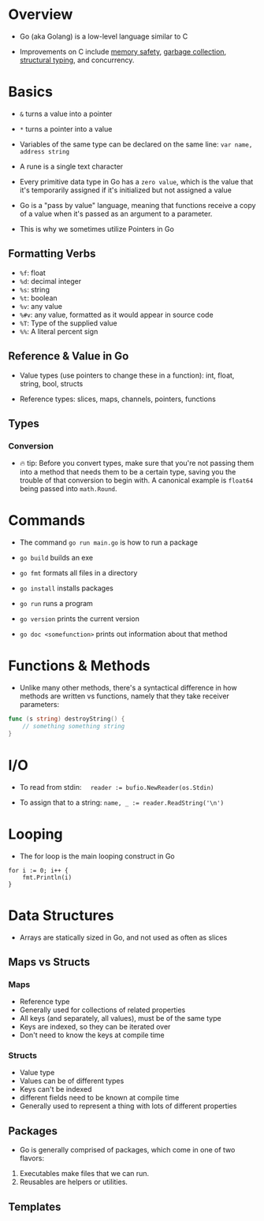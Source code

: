 # Overview

- Go (aka Golang) is a low-level language similar to C

- Improvements on C include [memory safety](), [garbage collection](), [structural typing](), and concurrency.

# Basics

- `&` turns a value into a pointer

- `*` turns a pointer into a value

- Variables of the same type can be declared on the same line: `var name, address string`

- A rune is a single text character
  
- Every primitive data type in Go has a `zero value`, which is the value that it's temporarily 
assigned if it's initialized but not assigned a value

- Go is a "pass by value" language, meaning that functions receive a copy of a value when it's passed as an argument to a parameter.
- This is why we sometimes utilize Pointers in Go

## Formatting Verbs

- `%f`: float
- `%d`: decimal integer
- `%s`: string
- `%t`: boolean
- `%v`: any value
- `%#v`: any value, formatted as it would appear in source code
- `%T`: Type of the supplied value
- `%%`: A literal percent sign

## Reference & Value in Go

- Value types (use pointers to change these in a function): int, float, string, bool, structs

- Reference types: slices, maps, channels, pointers, functions

## Types

### Conversion

- 🔥 tip: Before you convert types, make sure that you're not passing them into a method that needs them to be a certain type, saving you the trouble of that conversion to begin with. A canonical example is `float64` being passed into `math.Round`.

# Commands

- The command `go run main.go` is how to run a package

- `go build` builds an exe

- `go fmt` formats all files in a directory

- `go install` installs packages

- `go run` runs a program

- `go version` prints the current version

- `go doc <somefunction>` prints out information about that method 

# Functions & Methods

- Unlike many other methods, there's a syntactical difference in how methods 
are written vs functions, namely that they take receiver parameters:

```go
func (s string) destroyString() {
    // something something string
}
```
# I/O

- To read from stdin: `  reader := bufio.NewReader(os.Stdin)`
  
- To assign that to a string: `name, _ := reader.ReadString('\n')`
  
# Looping

- The for loop is the main looping construct in Go

```golang
for i := 0; i++ {
    fmt.Println(i)
}
```

# Data Structures

- Arrays are statically sized in Go, and not used as often as slices

## Maps vs Structs

### Maps

- Reference type
- Generally used for collections of related properties
- All keys (and separately, all values), must be of the same type
- Keys are indexed, so they can be iterated over
- Don't need to know the keys at compile time

### Structs

- Value type
- Values can be of different types
- Keys can't be indexed
- different fields need to be known at compile time
- Generally used to represent a thing with lots of different properties
  

## Packages

- Go is generally comprised of packages, which come in one of two flavors:

1. Executables make files that we can run.
2. Reusables are helpers or utilities.

## Templates

